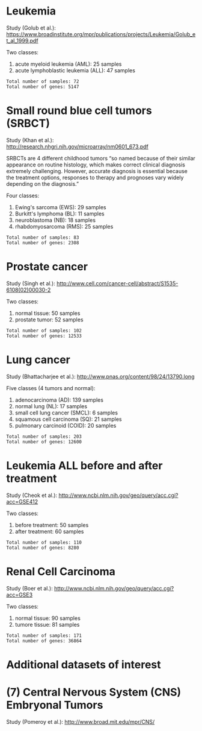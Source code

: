 # Leukemia  
Study (Golub et al.): https://www.broadinstitute.org/mpr/publications/projects/Leukemia/Golub_et_al_1999.pdf

Two classes:  
1. acute myeloid leukemia (AML): 25 samples  
2. acute lymphoblastic leukemia (ALL): 47 samples  

```Total number of samples: 72```  
```Total number of genes: 5147```

# Small round blue cell tumors (SRBCT)  
Study (Khan et al.): http://research.nhgri.nih.gov/microarray/nm0601_673.pdf

SRBCTs are 4 different childhood tumors “so named because of their similar appearance on routine histology, which makes correct clinical diagnosis extremely challenging. However, accurate diagnosis is essential because the treatment options, responses to therapy and prognoses vary widely depending on the diagnosis.”

Four classes:
1. Ewing's sarcoma (EWS): 29 samples  
2. Burkitt's lymphoma (BL): 11 samples  
3. neuroblastoma (NB): 18 samples  
4. rhabdomyosarcoma (RMS): 25 samples  

```Total number of samples: 83```  
```Total number of genes: 2308```  

# Prostate cancer
Study (Singh et al.): http://www.cell.com/cancer-cell/abstract/S1535-6108(02)00030-2

Two classes:
1. normal tissue: 50 samples  
2. prostate tumor: 52 samples  

```Total number of samples: 102```  
```Total number of genes: 12533```  

# Lung cancer
Study (Bhattacharjee et al.): http://www.pnas.org/content/98/24/13790.long

Five classes (4 tumors and normal):
1. adenocarcinoma (AD): 139 samples 
2. normal lung (NL): 17 samples 
3. small cell lung cancer (SMCL): 6 samples 
4. squamous cell carcinoma (SQ): 21 samples 
5. pulmonary carcinoid (COID): 20 samples 

```Total number of samples: 203```  
```Total number of genes: 12600```  

# Leukemia ALL before and after treatment
Study (Cheok et al.): http://www.ncbi.nlm.nih.gov/geo/query/acc.cgi?acc=GSE412

Two classes:
1. before treatment: 50 samples 
2. after treatment: 60 samples 

```Total number of samples: 110```  
```Total number of genes: 8280```  

# Renal Cell Carcinoma
Study (Boer et al.): http://www.ncbi.nlm.nih.gov/geo/query/acc.cgi?acc=GSE3

Two classes:
1. normal tissue: 90 samples 
2. tumore tissue: 81 samples 

```Total number of samples: 171```  
```Total number of genes: 36864```  

# Additional datasets of interest
# (7) Central Nervous System (CNS) Embryonal Tumors
Study (Pomeroy et al.): http://www.broad.mit.edu/mpr/CNS/

